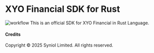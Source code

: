 # XYO Financial SDK for Rust
![workflow](https://github.com/syniol/xyo-sdk-rust/actions/workflows/makefile.yml/badge.svg)
This is an official SDK for XYO Financial in Rust Language.


#### Credits
Copyright &copy; 2025 Syniol Limited. All rights reserved.
